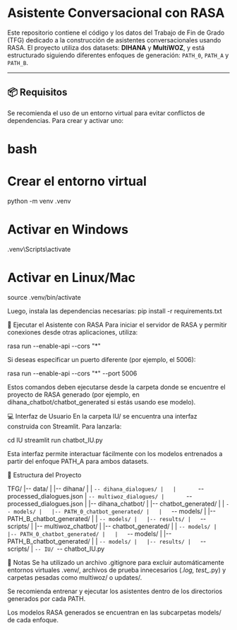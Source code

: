 # Asistente Conversacional con RASA

Este repositorio contiene el código y los datos del Trabajo de Fin de Grado (TFG) dedicado a la construcción de asistentes conversacionales usando RASA. El proyecto utiliza dos datasets: **DIHANA** y **MultiWOZ**, y está estructurado siguiendo diferentes enfoques de generación: `PATH_0`, `PATH_A` y `PATH_B`.

---

## 📦 Requisitos

Se recomienda el uso de un entorno virtual para evitar conflictos de dependencias. Para crear y activar uno:

# bash
# Crear el entorno virtual
python -m venv .venv

# Activar en Windows
.venv\Scripts\activate

# Activar en Linux/Mac
source .venv/bin/activate

Luego, instala las dependencias necesarias:
pip install -r requirements.txt



🧠 Ejecutar el Asistente con RASA
Para iniciar el servidor de RASA y permitir conexiones desde otras aplicaciones, utiliza:

rasa run --enable-api --cors "*"

Si deseas especificar un puerto diferente (por ejemplo, el 5006):

rasa run --enable-api --cors "*" --port 5006

Estos comandos deben ejecutarse desde la carpeta donde se encuentre el proyecto de RASA generado (por ejemplo, en dihana_chatbot/chatbot_generated si estás usando ese modelo).



💻 Interfaz de Usuario
En la carpeta IU/ se encuentra una interfaz construida con Streamlit. Para lanzarla:

cd IU
streamlit run chatbot_IU.py

Esta interfaz permite interactuar fácilmente con los modelos entrenados a partir del enfoque PATH_A para ambos datasets.



📁 Estructura del Proyecto

TFG/
|-- data/
|   |-- dihana/
|   |   `-- dihana_dialogues/
|   |       `-- processed_dialogues.json
|   `-- multiwoz_dialogues/
|       `-- processed_dialogues.json
|
|-- dihana_chatbot/
|   |-- chatbot_generated/
|   |   `-- models/
|   |-- PATH_0_chatbot_generated/
|   |   `-- models/
|   |-- PATH_B_chatbot_generated/
|   |   `-- models/
|   |-- results/
|   `-- scripts/
|
|-- multiwoz_chatbot/
|   |-- chatbot_generated/
|   |   `-- models/
|   |-- PATH_0_chatbot_generated/
|   |   `-- models/
|   |-- PATH_B_chatbot_generated/
|   |   `-- models/
|   |-- results/
|   `-- scripts/
|
`-- IU/
    `-- chatbot_IU.py


📝 Notas
Se ha utilizado un archivo .gitignore para excluir automáticamente entornos virtuales .venv/, archivos de prueba innecesarios (*.log, test_*.py) y carpetas pesadas como multiwoz/ o updates/.

Se recomienda entrenar y ejecutar los asistentes dentro de los directorios generados por cada PATH.

Los modelos RASA generados se encuentran en las subcarpetas models/ de cada enfoque.
